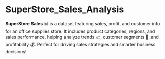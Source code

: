 # SuperStore_Sales_Analysis
**SuperStore Sales** 📊 is a dataset featuring sales, profit, and customer info for an office supplies store. It includes product categories, regions, and sales performance, helping analyze trends 📈, customer segments 👥, and profitability 💰. Perfect for driving sales strategies and smarter business decisions!
